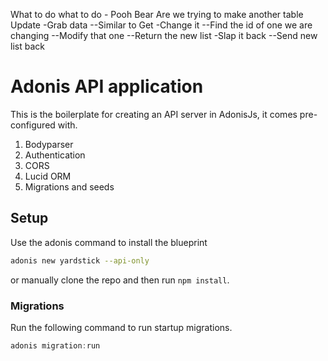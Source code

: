 What to do what to do - Pooh Bear
Are we trying to make another table
Update
-Grab data
--Similar to Get
-Change it
--Find the id of one we are changing
--Modify that one
--Return the new list
-Slap it back
--Send new list back






# Adonis API application

This is the boilerplate for creating an API server in AdonisJs, it comes pre-configured with.

1. Bodyparser
2. Authentication
3. CORS
4. Lucid ORM
5. Migrations and seeds

## Setup

Use the adonis command to install the blueprint

```bash
adonis new yardstick --api-only
```

or manually clone the repo and then run `npm install`.


### Migrations

Run the following command to run startup migrations.

```js
adonis migration:run
```
